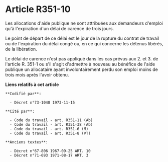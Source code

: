 # Article R351-10

Les allocations d'aide publique ne sont attribuées aux demandeurs d'emploi qu'à l'expiration d'un délai de carence de trois
jours.

Le point de départ de ce délai est le jour de la rupture du contrat de travail ou de l'expiration du délai congé ou, en ce
qui concerne les détenus libérés, de la libération.

Le délai de carence n'est pas appliqué dans les cas prévus aux 2. et 3. de l'article R. 351-1 ou s'il s'agit d'admettre à
nouveau au bénéfice de l'aide publique un allocataire ayant involontairement perdu son emploi moins de trois mois après
l'avoir obtenu.

**Liens relatifs à cet article**

	**Codifié par**:

	  - Décret n°73-1048 1973-11-15

	**Cité par**:

	  - Code du travail - art. R351-11 (Ab)
	  - Code du travail - art. R351-38 (Ab)
	  - Code du travail - art. R351-6 (M)
	  - Code du travail - art. R351-8 (VT)

	**Anciens textes**:

	  - Décret n°67-806 1967-09-25 ART. 10
	  - Décret n°71-693 1971-08-17 ART. 3
